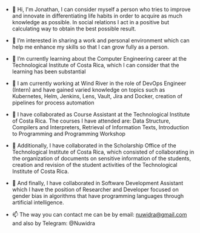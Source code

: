 - 👋 Hi, I'm Jonathan, I can consider myself a person who tries to improve and innovate in differentiating life habits in order to acquire as much knowledge as possible. In social relations I act in a positive but calculating way to obtain the best possible result.
- 👀 I’m interested in sharing a work and personal environment which can help me enhance my skills so that I can grow fully as a person.
- 🌱 I’m currently learning about the Computer Engineering career at the Technological Institute of Costa Rica, which I can consider that the learning has been substantial

- 💼 I am currently working at Wind River in the role of DevOps Engineer (Intern) and have gained varied knowledge on topics such as Kubernetes, Helm, Jenkins, Lens, Vault, Jira and Docker, creation of pipelines for process automation

- 💼 I have collaborated as Course Assistant at the Technological Institute of Costa Rica. The courses I have attended are: Data Structure, Compilers and Interpreters, Retrieval of Information Texts, Introduction to Programming and Programming Workshop

- 💼 Additionally, I have collaborated in the Scholarship Office of the Technological Institute of Costa Rica, which consisted of collaborating in the organization of documents on sensitive information of the students, creation and revision of the student activities of the Technological Institute of Costa Rica.

- 💼 And finally, I have collaborated in Software Development Assistant which I have the position of Researcher and Developer focused on gender bias in algorithms that have programming languages through artificial intelligence.
- 📫 The way you can contact me can be by email: nuwidra@gmail.com and also by Telegram: @Nuwidra

<!---
Nuwidra/Nuwidra is a ✨ special ✨ repository because its `README.md` (this file) appears on your GitHub profile.
You can click the Preview link to take a look at your changes.
--->
